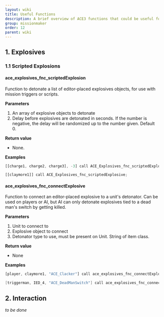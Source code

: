 ```yaml
---
layout: wiki
title: Useful Functions
description: A brief overview of ACE3 functions that could be useful for mission makers
group: missionmaker
order: 12
parent: wiki
---
```


## 1. Explosives
### 1.1 Scripted Explosions
#### ace_explosives_fnc_scriptedExplosion
Function to detonate a list of editor-placed explosives objects, for use with mission triggers or scripts.

**Parameters**

1. An array of explosive objects to detonate
2. <Optional> Delay before explosives are detonated in seconds. If the number is negative, the delay will be randomized up to the number given. Default 0.

**Return value**

* None.

**Examples**

```js
[[charge1, charge2, charge3], -3] call ACE_Explosives_fnc_scriptedExplosive;
```
```js
[[claymore1]] call ACE_Explosives_fnc_scriptedExplosive;
```

#### ace_explosives_fnc_connectExplosive
Function to connect an editor-placed explosive to a unit's detonator. Can be used on players or AI, but AI can only detonate explosives tied to a dead man's switch by getting killed.

**Parameters**

1. Unit to connect to
2. Explosive object to connect
3. Detonator type to use, must be present on Unit. String of item class.

**Return value**

* None

**Examples**

```js
[player, claymore1, "ACE_Clacker"] call ace_explosives_fnc_connectExplosive
```

```c++
[triggerman, IED_4, "ACE_DeadManSwitch"] call ace_explosives_fnc_connectExplosive
```

## 2. Interaction
*to be done*
